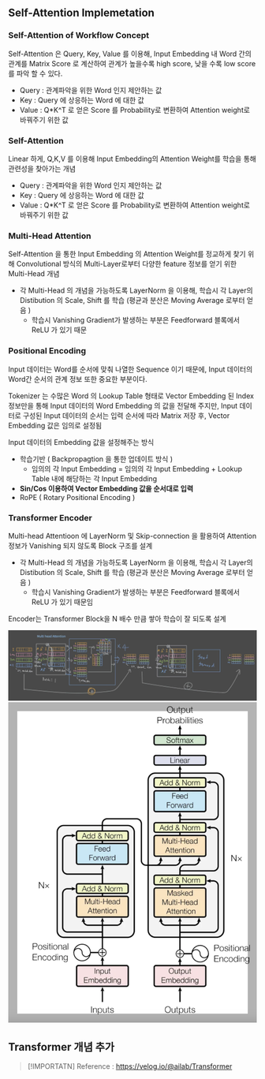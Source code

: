 

## Self-Attention Implemetation

### Self-Attention of Workflow Concept

Self-Attention 은 Query, Key, Value 를 이용해, Input Embedding 내 Word 간의 관계를 Matrix Score 로 계산하여 관계가 높을수록 high score, 낮을 수록 low score를 파악 할 수 있다.

- Query : 관계파악을 위한 Word 인지 제안하는 값
- Key : Query 에 상응하는 Word 에 대한 값
- Value : Q*K^T 로 얻은 Score 를 Probability로 변환하여 Attention weight로 바꿔주기 위한 값

### Self-Attention 

Linear 하게, Q,K,V 를 이용해 Input Embedding의 Attention Weight를 학습을 통해 관련성을 찾아가는 개념

- Query : 관계파악을 위한 Word 인지 제안하는 값
- Key : Query 에 상응하는 Word 에 대한 값
- Value : Q*K^T 로 얻은 Score 를 Probability로 변환하여 Attention weight로 바꿔주기 위한 값

### Multi-Head Attention

Self-Attention 을 통한 Input Embedding 의 Attention Weight를 정교하게 찾기 위해 Convolutional 방식의 Multi-Layer로부터 다양한 feature 정보를 얻기 위한 Multi-Head 개념

- 각 Multi-Head 의 개념을 가능하도록 LayerNorm 을 이용해, 학습시 각 Layer의 Distibution 의 Scale, Shift 를 학습 (평균과 분산은 Moving Average 로부터 얻음 )
  - 학습시 Vanishing Gradient가 발생하는 부분은 Feedforward 블록에서 ReLU 가 있기 때문

### Positional Encoding

Input 데이터는 Word를 순서에 맞춰 나열한 Sequence 이기 때문에, Input 데이터의 Word간 순서의 관계 정보 또한 중요한 부분이다.

Tokenizer 는 수많은 Word 의 Lookup Table 형태로 Vector Embedding 된 Index 정보만을 통해 Input 데이터의 Word Embedding 의 값을 전달해 주지만, Input 데이터로 구성된 Input 데이터의 순서는 입력 순서에 따라 Matrix 저장 후, Vector Embedding 값은 임의로 설정됨

Input 데이터의 Embedding 값을 설정해주는 방식
- 학습기반 ( Backpropagtion 을 통한 업데이트 방식 )
  - 임의의 각 Input Embedding = 임의의 각 Input Embedding + Lookup Table 내에 해당하는 각 Input Embedding 
- **Sin/Cos 이용하여 Vector Embedding 값을 순서대로 입력**
- RoPE ( Rotary Positional Encoding )

### Transformer Encoder

Multi-head Attentioon 에 LayerNorm 및 Skip-connection 을 활용하여 Attention 정보가 Vanishing 되지 않도록 Block 구조를 설계
- 각 Multi-Head 의 개념을 가능하도록 LayerNorm 을 이용해, 학습시 각 Layer의 Distibution 의 Scale, Shift 를 학습 (평균과 분산은 Moving Average 로부터 얻음 )
  - 학습시 Vanishing Gradient가 발생하는 부분은 Feedforward 블록에서 ReLU 가 있기 때문임

Encoder는 Transformer Block을 N 배수 만큼 쌓아 학습이 잘 되도록 설계

![ Transformer encoder by hand](./imgs/Transformer_encoder_hand.png)
![ Transformer structure ](./imgs/Transformer_structure.png)


## Transformer 개념 추가
> [!IMPORTATN]
> Reference : <https://velog.io/@ailab/Transformer>